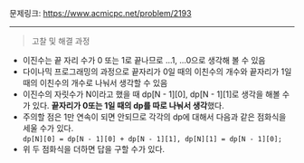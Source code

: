 문제링크: https://www.acmicpc.net/problem/2193  
- - -  
 > 고찰 및 해결 과정  
 - 이진수는 끝 자리 수가 0 또는 1로 끝나므로 ...1, ...0으로 생각해 볼 수 있음  
 - 다이나믹 프로그래밍의 과정으로 끝자리가 0일 때의 이친수의 개수와 끝자리가 1일 때의 이친수의 개수로 나눠서 생각할 수 있음  
 - 이진수의 자릿수가 N이라고 했을 때 dp[N - 1][0], dp[N - 1][1]로 생각을 해볼 수가 있다. **끝자리가 0또는 1일 때의 dp를 따로 나눠서 생각**했다.  
 - 주의할 점은 1만 연속이 되면 안되므로 각각의 dp에 대해서 다음과 같은 점화식을 세울 수가 있다.  
 ``` dp[N][0] = dp[N - 1][0] + dp[N - 1][1], dp[N][1] = dp[N - 1][0]; ```  
 - 위 두 점화식을 더하면 답을 구할 수가 있다.  
